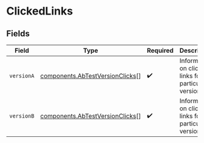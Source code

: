 # ClickedLinks


## Fields

| Field                                                                          | Type                                                                           | Required                                                                       | Description                                                                    |
| ------------------------------------------------------------------------------ | ------------------------------------------------------------------------------ | ------------------------------------------------------------------------------ | ------------------------------------------------------------------------------ |
| `versionA`                                                                     | [components.AbTestVersionClicks](../../models/shared/abtestversionclicks.md)[] | :heavy_check_mark:                                                             | Information on clicked links for a particular version                          |
| `versionB`                                                                     | [components.AbTestVersionClicks](../../models/shared/abtestversionclicks.md)[] | :heavy_check_mark:                                                             | Information on clicked links for a particular version                          |